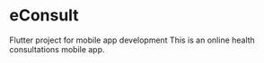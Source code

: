 # eConsult
Flutter project for mobile app development
This is an online health consultations mobile app.

